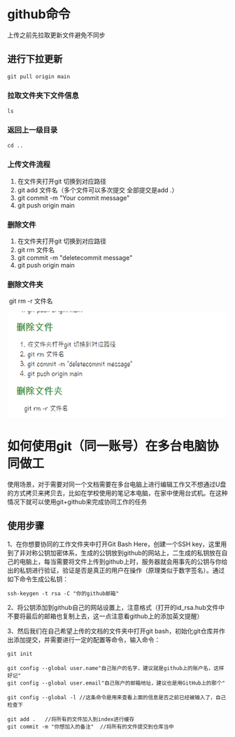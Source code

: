 # github命令

上传之前先拉取更新文件避免不同步

##  进行下拉更新

```
git pull origin main
```

### 拉取文件夹下文件信息

```
ls 
```

### 返回上一级目录

```
cd .. 
```

### 上传文件流程

1. 在文件夹打开git 切换到对应路径
2. git add 文件名（多个文件可以多次提交  全部提交是add .）
3. git commit -m "Your commit message"
4. git push origin main

### 删除文件

1. 在文件夹打开git 切换到对应路径
2.  git rm 文件名
3. git commit -m "deletecommit message"
4. git push origin main

### 删除文件夹

​	git rm -r 文件名

![image-20241021172623948](github命令.assets/image-20241021172623948.png)



# 如何使用git（同一账号）在多台电脑协同做工

使用场景，对于需要对同一个文档需要在多台电脑上进行编辑工作又不想通过U盘的方式拷贝来拷贝去，比如在学校使用的笔记本电脑，在家中使用台式机。在这种情况下就可以使用git+github来完成协同工作的任务

## 使用步骤

1、在你想要协同的工作文件夹中打开Git Bash Here，创建一个SSH key，这里用到了非对称公钥加密体系，生成的公钥放到github的网站上，二生成的私钥放在自己的电脑上，每当需要将文件上传到github上时，服务器就会用事先的公钥与你给出的私钥进行验证，验证是否是真正的用户在操作（原理类似于数字签名）。通过如下命令生成公私钥：

```
ssh-keygen -t rsa -C "你的github邮箱"
```

2、将公钥添加到github自己的网站设置上，注意格式（打开的id_rsa.hub文件中不要将最后的邮箱也复制上去，这一点注意看github上的添加英文提醒）

3、然后我们在自己希望上传的文档的文件夹中打开git bash，初始化git仓库并作出添加提交，并需要进行一定的配置等命令，输入命令：

```
git init

git config --global user.name"自己账户的名字，建议就是github上的账户名，这样好记"
git config --global user.email"自己账户的邮箱地址，建议也是用GitHub上的那个"

git config --global -l //这条命令是用来查看上面的信息是否之前已经被输入了，自己检查下

git add .   //将所有的文件加入到index进行缓存
git commit -m "你想加入的备注"  //将所有的文件提交到仓库当中

```

